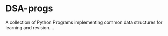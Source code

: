 # DSA-progs
A collection of Python Programs implementing common data structures for learning and revision....
